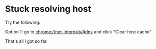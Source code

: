 # Stuck resolving host

Try the following:

Option 1: go to [chrome://net-internals/#dns](chrome://net-internals/#dns) and click "Clear host cache"

That's all I got so far.
